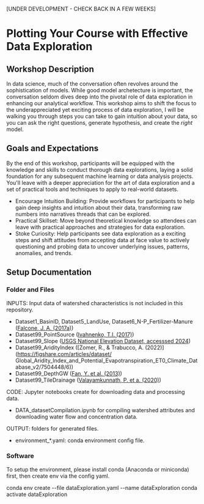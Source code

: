 [UNDER DEVELOPMENT - CHECK BACK IN A FEW WEEKS]
# Plotting Your Course with Effective Data Exploration

## Workshop Description
In data science, much of the conversation often revolves around the sophistication of models. While good model archetecture is important, the conversation seldom dives deep into the pivotal role of data exploration in enhancing our analytical workflow. This workshop aims to shift the focus to the underappreciated yet exciting process of data exploration, I will be walking you through steps you can take to gain intuition about your data, so you can ask the right questions, generate hypothesis, and create the _right_ model. 

## Goals and Expectations
By the end of this workshop, participants will be equipped with the knowledge and skills to conduct thorough data explorations, laying a solid foundation for any subsequent machine learning or data analysis projects. You'll leave with a deeper appreciation for the art of data exploration and a set of practical tools and techniques to apply to real-world datasets.
* Encourage Intuition Building: Provide workflows for participants to help gain deep insights and intuition about their data, transforming raw numbers into narratives threads that can be explored.
* Practical Skillset: Move beyond theoretical knowledge so attendees can leave with practical approaches and strategies for data exploration.
* Stoke Curiosity: Help participants see data exploration as a exciting steps and shift attitudes from accepting data at face value to actively questioning and probing data to uncover underlying issues, patterns, anomalies, and trends.

## Setup Documentation
### Folder and Files
INPUTS: Input data of watershed characteristics is not included in this repository.
- Dataset1_BasinID, Dataset5_LandUse, Dataset6_N-P_Fertilizer-Manure ([Falcone, J. A. (2017a)](https://www.sciencebase.gov/catalog/item/58a5b804e4b057081a24f20c))
- Dataset99_PointSource ([Ivahnenko, T.I. (2017)](https://www.sciencebase.gov/catalog/item/582f41a4e4b04d580bd51af5))
- Dataset99_Slope ([USGS National Elevation Dataset, accesssed 2024](https://rockyweb.usgs.gov/vdelivery/Datasets/Staged/Elevation/1/TIFF/current/))
- Dataset99_AridityIndex ([Zomer, R., & Trabucco, A. (2022)](https://figshare.com/articles/dataset/
Global_Aridity_Index_and_Potential_Evapotranspiration_ET0_Climate_Database_v2/7504448/6))
- Dataset99_DepthGW ([Fan, Y. et al. (2013)](https://www.science.org/doi/10.1126/science.1229881))
- Dataset99_TileDrainage ([Valayamkunnath, P. et a. (2020)](https://www.nature.com/articles/s41597-020-00596-x))

CODE: Jupyter notebooks create for downloading data and processing data.
- DATA_datasetCompilation.ipynb for compiling watershed attributes and downloading water flow and concentration data.

OUTPUT: folders for generated files. 
- environment_*.yaml: conda environment config file.

### Software
To setup the environment, please install conda (Anaconda or miniconda) first, then create env via the config yaml.

conda env create --file dataExploration.yaml --name dataExploration
conda activate dataExploration